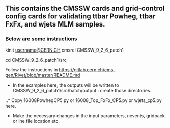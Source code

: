 ## This contains the CMSSW cards and grid-control config cards for validating ttbar Powheg, ttbar FxFx, and wjets MLM samples. 
### Below are some instructions

kinit username@CERN.CH
cmsrel CMSSW_9_2_6_patch1

cd CMSSW_9_2_6_patch1/src

Follow the instructions in https://gitlab.cern.ch/cms-gen/Rivet/blob/master/README.md 

* In the examples here, the outputs will be written to CMSSW_9_2_6_patch1/src/batch/output : create those directories.

..* Copy 16008PowhegCP5.py or 16008_Top_FxFx_CP5.py or wjets_cp5.py here. 

* Make the necessary changes in the input parameters, nevents, gridpack or lhe file location etc. 




